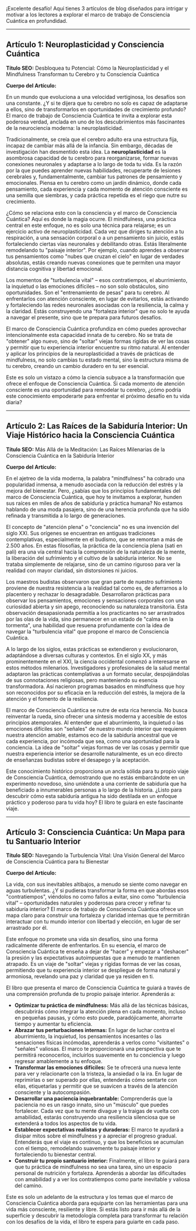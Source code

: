 ¡Excelente desafío! Aquí tienes 3 artículos de blog diseñados para intrigar y motivar a los lectores a explorar el marco de trabajo de Consciencia Cuántica en profundidad.

---

## Artículo 1: Neuroplasticidad y Consciencia Cuántica

**Título SEO:** Desbloquea tu Potencial: Cómo la Neuroplasticidad y el Mindfulness Transforman tu Cerebro y tu Consciencia Cuántica

**Cuerpo del Artículo:**

En un mundo que evoluciona a una velocidad vertiginosa, los desafíos son una constante. ¿Y si te dijera que tu cerebro no solo es capaz de adaptarse a ellos, sino de transformarlos en oportunidades de crecimiento profundo? El marco de trabajo de Consciencia Cuántica te invita a explorar esta poderosa verdad, anclada en uno de los descubrimientos más fascinantes de la neurociencia moderna: la neuroplasticidad.

Tradicionalmente, se creía que el cerebro adulto era una estructura fija, incapaz de cambiar más allá de la infancia. Sin embargo, décadas de investigación han desmentido esta idea. La **neuroplasticidad** es la asombrosa capacidad de tu cerebro para reorganizarse, formar nuevas conexiones neuronales y adaptarse a lo largo de toda tu vida. Es la razón por la que puedes aprender nuevas habilidades, recuperarte de lesiones cerebrales y, fundamentalmente, cambiar tus patrones de pensamiento y emocionales. Piensa en tu cerebro como un jardín dinámico, donde cada pensamiento, cada experiencia y cada momento de atención consciente es una semilla que siembras, y cada práctica repetida es el riego que nutre su crecimiento.

¿Cómo se relaciona esto con la consciencia y el marco de Consciencia Cuántica? Aquí es donde la magia ocurre. El mindfulness, una práctica central en este enfoque, no es solo una técnica para relajarse; es un ejercicio activo de neuroplasticidad. Cada vez que diriges tu atención a tu respiración, a una sensación corporal o a un pensamiento sin juicio, estás fortaleciendo ciertas vías neuronales y debilitando otras. Estás literalmente remodelando tu "paisaje interior". Por ejemplo, cuando aprendes a observar tus pensamientos como "nubes que cruzan el cielo" en lugar de verdades absolutas, estás creando nuevas conexiones que te permiten una mayor distancia cognitiva y libertad emocional.

Los momentos de "turbulencia vital" – esos contratiempos, el aburrimiento, la inquietud o las emociones difíciles – no son solo obstáculos, sino oportunidades. Son el "entrenamiento de pesas" para tu cerebro. Al enfrentarlos con atención consciente, en lugar de evitarlos, estás activando y fortaleciendo las redes neuronales asociadas con la resiliencia, la calma y la claridad. Estás construyendo una "fortaleza interior" que no solo te ayuda a navegar el presente, sino que te prepara para futuros desafíos.

El marco de Consciencia Cuántica profundiza en cómo puedes aprovechar intencionalmente esta capacidad innata de tu cerebro. No se trata de "obtener" algo nuevo, sino de "soltar" viejas formas rígidas de ver las cosas y permitir que tu experiencia interior encuentre su ritmo natural. Al entender y aplicar los principios de la neuroplasticidad a través de prácticas de mindfulness, no solo cambias tu estado mental, sino la estructura misma de tu cerebro, creando un cambio duradero en tu ser esencial.

Este es solo un vistazo a cómo la ciencia subyace a la transformación que ofrece el enfoque de Consciencia Cuántica. Si cada momento de atención consciente es una oportunidad para remodelar tu cerebro, ¿cómo podría este conocimiento empoderarte para enfrentar el próximo desafío en tu vida diaria?

---

## Artículo 2: Las Raíces de la Sabiduría Interior: Un Viaje Histórico hacia la Consciencia Cuántica

**Título SEO:** Más Allá de la Meditación: Las Raíces Milenarias de la Consciencia Cuántica en la Sabiduría Interior

**Cuerpo del Artículo:**

En el ajetreo de la vida moderna, la palabra "mindfulness" ha cobrado una popularidad inmensa, a menudo asociada con la reducción del estrés y la mejora del bienestar. Pero, ¿sabías que los principios fundamentales del marco de Consciencia Cuántica, que hoy te invitamos a explorar, hunden sus raíces en miles de años de sabiduría y práctica humana? No estamos hablando de una moda pasajera, sino de una herencia profunda que ha sido refinada y transmitida a lo largo de generaciones.

El concepto de "atención plena" o "conciencia" no es una invención del siglo XXI. Sus orígenes se encuentran en antiguas tradiciones contemplativas, especialmente en el budismo, que se remontan a más de 2.500 años. En estas filosofías, la práctica de la conciencia plena (sati en pali) era una vía central hacia la comprensión de la naturaleza de la mente, la liberación del sufrimiento y el cultivo de la sabiduría interior. No se trataba simplemente de relajarse, sino de un camino riguroso para ver la realidad con mayor claridad, sin distorsiones ni juicios.

Los maestros budistas observaron que gran parte de nuestro sufrimiento proviene de nuestra resistencia a la realidad tal como es, de aferrarnos a lo placentero y rechazar lo desagradable. Desarrollaron prácticas para observar los pensamientos, emociones y sensaciones corporales con una curiosidad abierta y sin apego, reconociendo su naturaleza transitoria. Esta observación desapasionada permitía a los practicantes no ser arrastrados por las olas de la vida, sino permanecer en un estado de "calma en la tormenta", una habilidad que resuena profundamente con la idea de navegar la "turbulencia vital" que propone el marco de Consciencia Cuántica.

A lo largo de los siglos, estas prácticas se extendieron y evolucionaron, adaptándose a diversas culturas y contextos. En el siglo XX, y más prominentemente en el XXI, la ciencia occidental comenzó a interesarse en estos métodos milenarios. Investigadores y profesionales de la salud mental adaptaron las prácticas contemplativas a un formato secular, despojándolas de sus connotaciones religiosas, pero manteniendo su esencia transformadora. Así nacieron programas basados en mindfulness que hoy son reconocidos por su eficacia en la reducción del estrés, la mejora de la atención y el fomento de la resiliencia.

El marco de Consciencia Cuántica se nutre de esta rica herencia. No busca reinventar la rueda, sino ofrecer una síntesis moderna y accesible de estos principios atemporales. Al entender que el aburrimiento, la inquietud o las emociones difíciles son "señales" de nuestro mundo interior que requieren nuestra atención amable, estamos eco de la sabiduría ancestral que ve cada experiencia, por incómoda que sea, como una oportunidad para la conciencia. La idea de "soltar" viejas formas de ver las cosas y permitir que nuestra experiencia interior se desarrolle naturalmente, es un eco directo de enseñanzas budistas sobre el desapego y la aceptación.

Este conocimiento histórico proporciona un ancla sólida para tu propio viaje de Consciencia Cuántica, demostrando que no estás embarcándote en un experimento novedoso, sino uniéndote a una corriente de sabiduría que ha beneficiado a innumerables personas a lo largo de la historia. ¿Listo para descubrir cómo esta sabiduría antigua ha sido destilada en un enfoque práctico y poderoso para tu vida hoy? El libro te guiará en este fascinante viaje.

---

## Artículo 3: Consciencia Cuántica: Un Mapa para tu Santuario Interior

**Título SEO:** Navegando la Turbulencia Vital: Una Visión General del Marco de Consciencia Cuántica para tu Bienestar

**Cuerpo del Artículo:**

La vida, con sus inevitables altibajos, a menudo se siente como navegar en aguas turbulentas. ¿Y si pudieras transformar la forma en que abordas esos "contratiempos", viéndolos no como fallos a evitar, sino como "turbulencia vital" – oportunidades naturales y poderosas para crecer y refinar tu sabiduría interior? El marco de trabajo de Consciencia Cuántica ofrece un mapa claro para construir una fortaleza y claridad internas que te permitirán interactuar con tu mundo interior con libertad y elección, en lugar de ser arrastrado por él.

Este enfoque no promete una vida sin desafíos, sino una forma radicalmente diferente de enfrentarlos. En su esencia, el marco de Consciencia Cuántica te enseña a dejar de "hacer" y empezar a "deshacer" la presión y las expectativas autoimpuestas que a menudo te mantienen atrapado. Es un viaje de "soltar" viejas y rígidas formas de ver las cosas, permitiendo que tu experiencia interior se despliegue de forma natural y armoniosa, revelando una paz y claridad que ya residen en ti.

El libro que presenta el marco de Consciencia Cuántica te guiará a través de una comprensión profunda de tu propio paisaje interior. Aprenderás a:

*   **Optimizar tu práctica de mindfulness:** Más allá de las técnicas básicas, descubrirás cómo integrar la atención plena en cada momento, incluso en pequeñas pausas, y cómo esto puede, paradójicamente, ahorrarte tiempo y aumentar tu eficiencia.
*   **Abrazar tus perturbaciones internas:** En lugar de luchar contra el aburrimiento, la inquietud, los pensamientos incesantes o las sensaciones físicas incómodas, aprenderás a verlos como "visitantes" o "señales" valiosas. El marco te proporcionará una perspectiva que te permitirá reconocerlos, incluirlos suavemente en tu conciencia y luego regresar amablemente a tu enfoque.
*   **Transformar las emociones difíciles:** Se te ofrecerá una nueva lente para ver y relacionarte con la tristeza, la ansiedad o la ira. En lugar de reprimirlas o ser superado por ellas, entenderás cómo sentarte con ellas, etiquetarlas y permitir que se suavicen a través de la atención consciente y la autocompasión.
*   **Desarrollar una paciencia inquebrantable:** Comprenderás que la paciencia no es un rasgo innato, sino un "músculo" que puedes fortalecer. Cada vez que tu mente divague y la traigas de vuelta con amabilidad, estarás construyendo una resiliencia silenciosa que se extenderá a todos los aspectos de tu vida.
*   **Establecer expectativas realistas y duraderas:** El marco te ayudará a disipar mitos sobre el mindfulness y a apreciar el progreso gradual. Entenderás que el viaje es continuo, y que los beneficios se acumulan con el tiempo, remodelando suavemente tu paisaje interior y fortaleciendo tu bienestar central.
*   **Construir tu propio santuario interior:** Finalmente, el libro te guiará para que tu práctica de mindfulness no sea una tarea, sino un espacio personal de nutrición y fortaleza. Aprenderás a abordar las dificultades con amabilidad y a ver los contratiempos como parte inevitable y valiosa del camino.

Este es solo un adelanto de la estructura y los temas que el marco de Consciencia Cuántica aborda para equiparte con las herramientas para una vida más consciente, resiliente y libre. Si estás listo para ir más allá de la superficie y descubrir la metodología completa para transformar tu relación con los desafíos de la vida, el libro te espera para guiarte en cada paso.